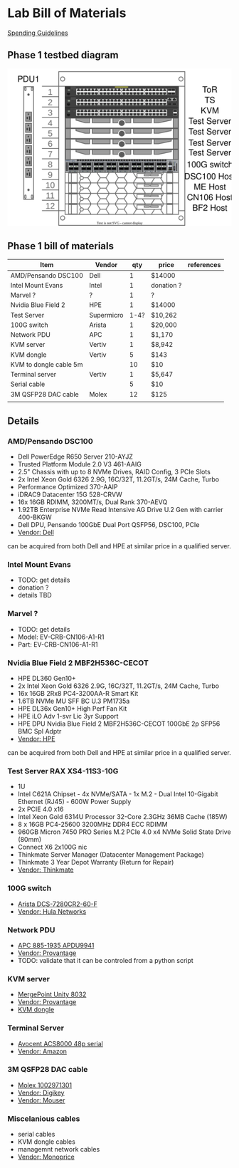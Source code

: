# Lab Bill of Materials

[Spending Guidelines](https://github.com/opiproject/opi/blob/main/Policies/spending_guidelines.md)

## Phase 1 testbed diagram

![xPU Rack phase 1](./images/opi-rack-phase1.svg)

## Phase 1 bill of materials

| Item                       | Vendor     | qty | price      | references |
|----------------------------|------------|-----|------------|------------|
| AMD/Pensando DSC100        | Dell       | 1   | $14000     |            |
| Intel Mount Evans          | Intel      | 1   | donation ? |            |
| Marvel ?                   | ?          | 1   | ?          |            |
| Nvidia Blue Field 2        | HPE        | 1   | $14000     |            |
| Test Server                | Supermicro | 1-4?   | $10,262    |            |
| 100G switch                | Arista     | 1   | $20,000    |            |
| Network PDU                | APC        | 1   | $1,170     |            |
| KVM server                 | Vertiv     | 1   | $8,942     |            |
| KVM dongle                 | Vertiv     | 5   | $143       |            |
| KVM to dongle cable 5m     |            | 10  | $10        |            |
| Terminal server            | Vertiv     | 1   | $5,647     |            |
| Serial cable               |            | 5   | $10        |            |
| 3M QSFP28 DAC cable        | Molex      | 12  | $125       |            |
|                            |            |     |            |            |                                                                                                                |

## Details

### AMD/Pensando DSC100

* Dell PowerEdge R650 Server 210-AYJZ
* Trusted Platform Module 2.0 V3 461-AAIG
* 2.5" Chassis with up to 8 NVMe Drives, RAID Config, 3 PCIe Slots
* 2x Intel Xeon Gold 6326 2.9G, 16C/32T, 11.2GT/s, 24M Cache, Turbo
* Performance Optimized 370-AAIP
* iDRAC9 Datacenter 15G 528-CRVW
* 16x 16GB RDIMM, 3200MT/s, Dual Rank 370-AEVQ
* 1.92TB Enterprise NVMe Read Intensive AG Drive U.2 Gen with carrier 400-BKGW
* Dell DPU, Pensando 100GbE Dual Port QSFP56, DSC100, PCIe
* [Vendor: Dell](https://www.dell.com)

can be acquired from both Dell and HPE at similar price in a qualified server.

### Intel Mount Evans

* TODO: get details
* donation ?
* details TBD

### Marvel ?

* TODO: get details
* Model: EV-CRB-CN106-A1-R1
* Part:  EV-CRB-CN106-A1-R1

### Nvidia Blue Field 2 MBF2H536C-CECOT

* HPE DL360 Gen10+
* 2x Intel Xeon Gold 6326 2.9G, 16C/32T, 11.2GT/s, 24M Cache, Turbo
* 16x 16GB 2Rx8 PC4-3200AA-R Smart Kit
* 1.6TB NVMe MU SFF BC U.3 PM1735a
* HPE DL36x Gen10+ High Perf Fan Kit
* HPE iLO Adv 1-svr Lic 3yr Support
* HPE DPU Nvidia Blue Field 2 MBF2H536C-CECOT 100GbE 2p SFP56 BMC Spl Adptr
* [Vendor: HPE](https://www.hpe.com)

can be acquired from both Dell and HPE at similar price in a qualified server.

### Test Server RAX XS4-11S3-10G

* 1U
* Intel C621A Chipset - 4x NVMe/SATA - 1x M.2 - Dual Intel 10-Gigabit Ethernet (RJ45) - 600W Power Supply
* 2x PCIE 4.0 x16
* Intel Xeon Gold 6314U Processor 32-Core 2.3GHz 36MB Cache (185W)
* 8 x 16GB PC4-25600 3200MHz DDR4 ECC RDIMM
* 960GB Micron 7450 PRO Series M.2 PCIe 4.0 x4 NVMe Solid State Drive (80mm)
* Connect X6 2x100G nic
* Thinkmate Server Manager (Datacenter Management Package)
* Thinkmate 3 Year Depot Warranty (Return for Repair)
* [Vendor: Thinkmate](https://www.thinkmate.com/quotation-request?a=YToxOntzOjI6ImlkIjtpOjY0MjIwNDt9)

### 100G switch

* [Arista DCS-7280CR2-60-F](https://www.arista.com/assets/data/pdf/Datasheets/7280R-DataSheet.pdf)
* [Vendor: Hula Networks](https://www.hulanetworks.com)

### Network PDU
* [APC 885-1935 APDU9941](https://www.apc.com/us/en/product/APDU9941/apc-rack-pdu-9000-switched-0u-30a-200v-and-208v-21-c13-and-c15-3-c19-and-c21-sockets/?range=61799-netshelter-switched-rack-pdus&selected-node-id=27602435913)
* [Vendor: Provantage](https://www.provantage.com/apc-apdu9941~7AMP987M.htm)
* TODO: validate that it can be controled from a python script

### KVM server

* [MergePoint Unity 8032](https://www.vertiv.com/en-us/products-catalog/monitoring-control-and-management/ip-kvm/avocent-mergepoint-unity-digital-kvm-switches)
* [Vendor: Provantage](https://www.provantage.com/vertiv-mpu8032dac-400~7LBRT80Q.htm)
* [KVM dongle](https://www.provantage.com/vertiv-mpuiq-vmchs-g01~7AVOE04X.htm)

### Terminal Server

* [Avocent ACS8000 48p serial](https://www.vertiv.com/en-us/products-catalog/monitoring-control-and-management/serial-consoles-and-gateways/avocent-acs-8000-serial-consoles)
* [Vendor: Amazon](https://www.amazon.com/Vertiv-Avocent-48-port-Console-ACS8048DAC-400/dp/B01N64R35P?th=1)

### 3M QSFP28 DAC cable

* [Molex 1002971301](https://www.molex.com/molex/products/part-detail/cable_assemblies/1002971301)
* [Vendor: Digikey](https://www.digikey.com/en/products/detail/molex/1002971301/5361444)
* [Vendor: Mouser](https://www.mouser.com/ProductDetail/Molex/100297-1301?qs=G1LhLIAbs1yJUxZ4qPgMwg%3D%3D)

### Miscelanious cables

* serial cables
* KVM dongle cables
* managemnt network cables
* [Vendor: Monoprice](https://www.monoprice.com)

